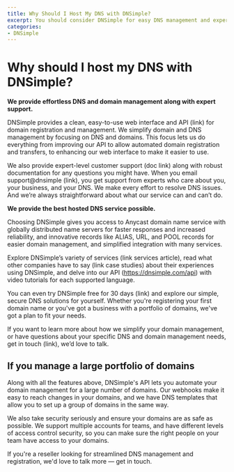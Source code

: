 ```yaml
---
title: Why Should I Host My DNS with DNSimple?
excerpt: You should consider DNSimple for easy DNS management and expert support.
categories:
- DNSimple
---
```


# Why should I host my DNS with DNSimple?

**We provide effortless DNS and domain management along with expert support.**

DNSimple provides a clean, easy-to-use web interface and API (link) for domain registration and management. We simplify domain and DNS management by focusing on DNS and domains. This focus lets us do everything from improving our API to allow automated domain registration and transfers, to enhancing our web interface to make it easier to use.

We also provide expert-level customer support (doc link) along with robust documentation for any questions you might have. When you email support@dnsimple (link), you get support from experts who care about you, your business, and your DNS. We make every effort to resolve DNS issues. And we’re always straightforward about what our service can and can’t do.

**We provide the best hosted DNS service possible.**

Choosing DNSimple gives you access to Anycast domain name service with globally distributed name servers for faster responses and increased reliability, and innovative records like ALIAS, URL, and POOL records for easier domain management, and simplified integration with many services. 

Explore DNSimple’s variety of services (link services article), read what other companies have to say (link case studies) about their experiences using DNSimple, and delve into our API (https://dnsimple.com/api) with video tutorials for each supported language. 

You can even try DNSimple free for 30 days (link) and explore our simple, secure DNS solutions for yourself. Whether you're registering your first domain name or you've got a business with a portfolio of domains, we've got a plan to fit your needs. 

If you want to learn more about how we simplify your domain management, or have questions about your specific DNS and domain management needs, get in touch (link), we’d love to talk. 

## If you manage a large portfolio of domains

Along with all the features above, DNSimple's API lets you automate your domain management for a large number of domains. Our webhooks make it easy to reach changes in your domains, and we have DNS templates that allow you to set up a group of domains in the same way.

We also take security seriously and ensure your domains are as safe as possible. We support multiple accounts for teams, and have different levels of access control security, so you can make sure the right people on your team have access to your domains.

If you're a reseller looking for streamlined DNS management and registration, we'd love to talk more — get in touch.

